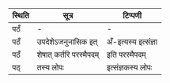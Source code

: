 | स्थिति | सूत्र | टिप्पणी |
| ----- | ------- | ------ |
| पठँ | - | - |
| पठँ | उपदेशेऽजनुनासिक इत् | अँ-इत्यस्य इत्संज्ञा |
| पठँ | शेषात् कर्तरि परस्मैपदम् | इति परस्मैपदम् |
| पठ् | तस्य लोपः | इत्संज्ञकस्य लोपः |

